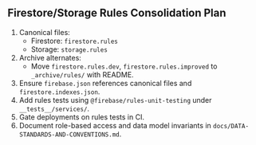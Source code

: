 ## Firestore/Storage Rules Consolidation Plan

1. Canonical files:
   - Firestore: `firestore.rules`
   - Storage: `storage.rules`
2. Archive alternates:
   - Move `firestore.rules.dev`, `firestore.rules.improved` to `_archive/rules/` with README.
3. Ensure `firebase.json` references canonical files and `firestore.indexes.json`.
4. Add rules tests using `@firebase/rules-unit-testing` under `__tests__/services/`.
5. Gate deployments on rules tests in CI.
6. Document role-based access and data model invariants in `docs/DATA-STANDARDS-AND-CONVENTIONS.md`.


